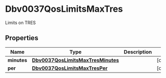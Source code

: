 

# Dbv0037QosLimitsMaxTres

Limits on TRES

## Properties

| Name | Type | Description | Notes |
|------------ | ------------- | ------------- | -------------|
|**minutes** | [**Dbv0037QosLimitsMaxTresMinutes**](Dbv0037QosLimitsMaxTresMinutes.md) |  |  [optional] |
|**per** | [**Dbv0037QosLimitsMaxTresPer**](Dbv0037QosLimitsMaxTresPer.md) |  |  [optional] |



